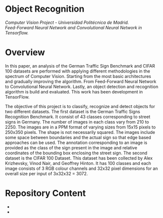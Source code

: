 # Object Recognition
_Computer Vision Project - Universidad Politécnica de Madrid.  
Feed-Forward Neural Network and Convolutional Neural Network in Tensorflow._

# Overview
In this paper, an analysis of the German Traffic Sign Benchmark and CIFAR 100 datasets are performed with applying different methodologies in the spectrum of Computer Vision. Starting from the most basic architectures and gradually improving the algorithm. From Feed-Forward Neural Network to Convolutional Neural Network. Lastly, an object detection and recognition algorithm is build and evaluated. This work has been development in TensorFlow.

The objective of this project is to classify, recognize and detect objects for two different datasets.
The first dataset is the German Traffic Signs Recognition Benchmark. It consist of 43 classes corresponding to street signs in Germany. The number of images in each class vary from 210 to 2250.
The images are in a PPM format of varying sizes from 15x15 pixels to 250x350 pixels. The shape is not necessarily squared. The images include some space between boundaries and the actual sign
so that edge based approaches can be used. The annotation corresponding to an image is provided as the class of the sign present in the image and relative coordinates of the bounding box enclosing the street sign. The second dataset is the CIFAR 100 Dataset. This dataset has been collected by Alex Krizhevsky, Vinod Nair, and Geoffrey Hinton. It has 100 classes and each image consists of 3 RGB colour channels and 32x32 pixel dimensions for an overall size per input of 3x32x32 = 3072.

# Repository Content
- 
- 
